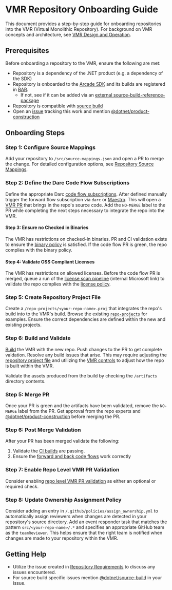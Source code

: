 # VMR Repository Onboarding Guide

This document provides a step-by-step guide for onboarding repositories into the VMR (Virtual Monolithic Repository).
For background on VMR concepts and architecture, see [VMR Design and Operation](./VMR-Design-And-Operation.md).

## Prerequisites

Before onboarding a repository to the VMR, ensure the following are met:

- Repository is a dependency of the .NET product (e.g. a dependency of the SDK)
- Repository is onboarded to the [Arcade SDK](https://github.com/dotnet/arcade/blob/main/Documentation/StartHere.md) and its builds are registered in [BAR](https://github.com/dotnet/arcade-services/blob/main/docs/Darc.md#locating-the-bar-build-id-for-a-build).
  - If not, see if it can be added via an [external source-build-reference-package](https://github.com/dotnet/source-build-reference-packages/blob/main/README.md#external)
- Repository is compatible with [source build](https://github.com/dotnet/source-build/blob/main/Documentation/sourcebuild-in-repos/README.md)
- Open an [issue](https://github.com/dotnet/dotnet/issues/new/choose) tracking this work and mention [@dotnet/product-construction](https://github.com/orgs/dotnet/teams/product-construction)

## Onboarding Steps

### Step 1: Configure Source Mappings

Add your repository to `/src/source-mappings.json` and open a PR to merge the change.
For detailed configuration options, see [Repository Source Mappings](./VMR-Full-Code-Flow.md#repository-source-mappings).

### Step 2: Define the Darc Code Flow Subscriptions

Define the appropriate Darc [code flow subscriptions](./Codeflow-PRs.md).
After defined manually trigger the forward flow subscription via `darc` or [Maestro](https://maestro.dot.net/subscriptions).
This will open a [VMR PR](https://github.com/dotnet/dotnet/pulls?q=is%3Apr+is%3Aopen+%22Source+code+updates%22) that brings in the repo's source code.
Add the `NO-MERGE` label to the PR while completing the next steps necessary to integrate the repo into the VMR.

#### Step 3: Ensure no Checked in Binaries

The VMR has restrictions on checked-in binaries.
PR and CI validation exists to ensure the [binary policy](./VMR-Permissible-Sources.md#binary-policy) is satisfied.
If the code flow PR is green, the repo complies with the binary policy.

#### Step 4: Validate OSS Compliant Licenses

The VMR has restrictions on allowed licenses.
Before the code flow PR is merged, queue a run of the [license scan pipeline](https://dev.azure.com/dnceng/internal/_build?definitionId=1490) (internal Microsoft link) to validate the repo complies with the [license policy](./VMR-Permissible-Sources.md#license-policy).

### Step 5: Create Repository Project File

Create a `/repo-projects/<your-repo-name>.proj` that integrates the repo's build into to the VMR's build.
Browse the existing [`repo-projects`](https://github.com/dotnet/dotnet/tree/main/repo-projects) for examples.
Ensure the correct dependencies are defined within the new and existing projects.

### Step 6: Build and Validate

[Build](./README.md#building) the VMR with the new repo.
Push changes to the PR to get complete valdation.
Resolve any build issues that arise.
This may require adjusting the [repository project file](#step-5-create-repository-project-file) and utilizing the [VMR controls](./VMR-Controls.md) to adjust how the repo is built within the VMR.

Validate the assets produced from the build by checking the `/artifacts` directory contents.

### Step 5: Merge PR

Once your PR is green and the artifacts have been validated, remove the `NO-MERGE` label from the PR.
Get approval from the repo experts and [@dotnet/product-construction](https://github.com/orgs/dotnet/teams/product-construction) before merging the PR.

### Step 6: Post Merge Validation

After your PR has been merged validate the following:

1. Validate the [CI builds](https://dev.azure.com/dnceng/internal/_build?definitionId=1330) are passing.
1. Ensure the [forward and back code flows](https://maestro.dot.net) work correctly

### Step 7: Enable Repo Level VMR PR Validation

Consider enabling [repo level VMR PR validation](https://github.com/dotnet/arcade/blob/main/Documentation/VmrValidation.md) as either an optional or required check.

### Step 8: Update Ownership Assignment Policy

Consider adding an entry in `/.github/policies/assign_ownership.yml` to automatically assign reviewers when changes are detected in your repository's source directory.
Add an event responder task that matches the pattern `src/<your-repo-name>/.*` and specifies an appropriate GitHub team as the `teamReviewer`.
This helps ensure that the right team is notified when changes are made to your repository within the VMR.

## Getting Help

- Utilize the issue created in [Repository Requirements](#prerequisites) to discuss any issues encountered.
- For source build specific issues mention [@dotnet/source-build](https://github.com/orgs/dotnet/teams/source-build) in your issue.
